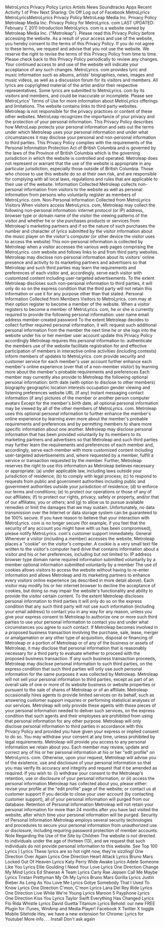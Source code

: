 MetroLyrics Privacy Policy Lyrics Artists News Soundtracks Apps Recent Activity 1 of Prev Next Sharing: On Off Log out of Facebook MetroLyrics MetroLyricsMetroLyrics Privacy Policy MetroLeap Media Inc. Privacy Policy Metroleap Media Inc. Privacy Policy for MetroLyrics. com LAST UPDATED: February 7, 2011 Introduction MetroLyrics. com is a website owned by Metroleap Media Inc. ("Metroleap"). Please read this Privacy Policy before accessing the website. As a result of your access and use of the website, you hereby consent to the terms of this Privacy Policy. If you do not agree to these terms, we request and advise that you not use the website. We reserve the right to revise the terms of this Privacy Policy from time to time. Please check back to this Privacy Policy periodically to review any changes. Your continued access to and use of the website will indicate your acceptance of any such changes. MetroLyrics. com provides lyric and music information such as albums, artists' biographies, news, images and music videos, as well as a discussion forum for its visitors and members. All lyrics are copyrighted material of the artist and/or their respective representatives. Some lyrics are submitted to MetroLyrics. com by its visitors and members, and could be inaccurate or incomplete. Please see MetroLyrics' Terms of Use for more information about MetroLyrics offerings and limitations. The website contains links to third party websites. Metroleap is not responsible for the privacy practices or content of these other websites. MetroLeap recognizes the importance of your privacy and the protection of your personal information. This Privacy Policy describes how MetroLeap protects your personal information and sets out the terms under which Metroleap uses your personal information and under what circumstances it may disclose your personal and non-personal information to third parties. This Privacy Policy complies with the requirements of the Personal Information Protection Act of British Columbia and is governed by the laws of the Province of British Columbia which is the governing jurisdiction in which the website is controlled and operated. Metroleap does not represent or warrant that the use of the website is appropriate in any particular jurisdiction, especially those outside of British Columbia. Those who choose to use this website do so at their own risk, and are responsible for complying with all local laws, regulations and rules that are applicable to their use of the website. Information Collected Metroleap collects non-personal information from visitors to the website as well as personal information from persons who voluntarily register as members of MetroLyrics. com. Non-Personal Information Collected from MetroLyrics Visitors When visitors access MetroLyrics. com, Metroleap may collect the following non-personal information: internet protocol (or IP) address, browser type or domain name of the visitor the viewing patterns of the visitor and whether he or she purchases products or services from Metroleap's marketing partners and if so the nature of such purchases the number and character of lyrics submitted by the visitor information about the music player on the visitor's computer (or other device the visitor uses to access the website) This non-personal information is collected by Metroleap when a visitor accesses the various web pages comprising the MetroLyrics. com website and follows links to and from third party websites. Metroleap may disclose non-personal information about its visitors' online presence and activity to its marketing partners and advertisers so that Metroleap and such third parties may learn the requirements and preferences of each visitor and, accordingly, serve each visitor with customized content including user-targeted advertisements. To the extent Metroleap discloses such non-personal information to third parties, it will only do so on the express condition that the third party will not retain this information or use it for any purpose other than that stated. Personal Information Collected from Members Visitors to MetroLyrics. com may at their option register to become a member of the website. When a visitor registers to become a member of MetroLyrics. com, he or she is currently required to provide the following personal information: user name email address member-created password To the extent Metroleap decides to collect further required personal information, it will: request such additional personal information from the member the next time he or she logs into the website under his or her member user account update this Privacy Policy accordingly Metroleap requires this personal information to: authenticate the members use of the website facilitate registration for and effective participation of members in interactive online activities (including contests) inform members of updates to MetroLyrics. com provide security and customer service for each member's user account further enhance each member's online experience (over that of a non-member visitor) by learning more about the member's probable requirements and preferences Each member may currently also provide to Metroleap the following optional personal information: birth date (with option to disclose to other members) biography geographic location interests occupation gender viewing and listening preferences website URL (if any) instant messaging contact information (if any) pictures of the member or another person computer avatars Except for the member's birth date, all optional personal information may be viewed by all of the other members of MetroLyrics. com. Metroleap uses this optional personal information to further enhance the member's online experience by learning even more about the member's probable requirements and preferences and by permitting members to share more specific information about one another. Metroleap may disclose personal information that has been provided voluntarily by its members to its marketing partners and advertisers so that Metroleap and such third parties may further learn the requirements and preferences of each member and, accordingly, serve each member with more customized content including user-targeted advertisements and, where requested by a member, fulfill a service or transaction requested by the member. Further, Metroleap reserves the right to use this information as Metroleap believes necessary or appropriate: (a) under applicable law, including laws outside your jurisdiction of residence; (b) to comply with legal process; (c) to respond to requests from public and government authorities including public and government authorities outside your jurisdiction of residence; (d) to enforce our terms and conditions; (e) to protect our operations or those of any of our affiliates; (f) to protect our rights, privacy, safety or property, and/or that of our affiliates, you or others; and (g) to allow us to pursue available remedies or limit the damages that we may sustain. Unfortunately, no data transmission over the Internet or data storage system can be guaranteed to be 100% secure. If you have reason to believe that your interaction with MetroLyrics. com is no longer secure (for example, if you feel that the security of any account you might have with us has been compromised), please notify MetroLyrics. com's customer support immediately. General Whenever a visitor (including a member) accesses the website, Metroleap places a "cookie" on the visitor's computer. A cookie is a very small text file written to the visitor's computer hard drive that contains information about a visitor and his or her preferences, including but not limited to: IP address browser type domain name required information submitted voluntarily by a member optional information submitted voluntarily by a member The use of cookies allows visitors to access the website without having to re-enter information and allows Metroleap and its marketing partners to enhance every visitors online experience (as described in more detail above). Each visitor may modify his or her internet browser to decline the acceptance of cookies, but doing so may impair the website's functionality and ability to provide the visitor certain content. To the extent Metroleap discloses personal information to third parties it will only do so on the express condition that any such third party will not use such information (including your email address) to contact you in any way for any reason, unless you give your express consent to Metroleap to authorize one or more such third parties to use your personal information to contact you and under what circumstances you agree to such contact. If Metroleap becomes involved in a proposed business transaction involving the purchase, sale, lease, merger or amalgamation or any other type of acquisition, disposal or financing of Metroleap or a portion of Metroleap or of any of the business or assets of Metroleap, it may disclose that personal information that is reasonably necessary for a third party to evaluate whether to proceed with the proposed business transaction. If any such business transaction proceeds, Metroleap may disclose personal information to such third parties, on the express condition that such third parties will only use such personal information for the same purposes it was collected by Metroleap. Metroleap will not sell your personal information to third parties, except as part of an overall sale of one or more of its website business or website properties or pursuant to the sale of shares of Metroleap or of an affiliate. Metroleap occasionally hires agents to provide limited services on its behalf, such as answering customer support inquiries or performing statistical analyses of our services. Metroleap will only provide these agents with those pieces of your personal information needed to deliver such services, on the express condition that such agents and their employees are prohibited from using that personal information for any other purpose. Metroleap will only disclose personal information to third parties in accordance with this Privacy Policy and provided you have given your express or implied consent to do so. You may withdraw your consent at any time, unless prohibited by legal requirements. Metroleap will provide you access to any personal information we retain about you. Each member may review, update and correct any of his or her personal information at his or her "edit profile" on MetroLyrics. com. Otherwise, upon your request, Metroleap will advise you of the existence, use and disclosure of your personal information so that you may verify its accuracy and integrity and request that it be amended as required. If you wish to: (i) withdraw your consent to the Metroleap's retention, use or disclosure of your personal information, or (ii) access the personal information Metroleap has collected about you, please either: revise your profile at the "edit profile" page of the website; or contact us at customer support If you decide to close your user account (by contacting customer support), all of your personal information will purged from our database. Retention of Personal Information Metroleap will not retain your personal information for more than 24 months after you have last visited the website, after which time your personal information will be purged. Security of Personal Information Metroleap employs several security technologies and procedures to secure your personal information from unauthorized use or disclosure, including requiring password protection of member accounts. Note Regarding the Use of the Site by Children The website is not directed to individuals under the age of thirteen (13), and we request that such individuals do not provide personal information to this website. See Top 100 Lyrics | Lyrics These lyrics are so hot right now, they're sizzling! One Direction Over Again Lyrics One Direction Heart Attack Lyrics Bruno Mars Locked Out Of Heaven Lyrics Katy Perry Wide Awake Lyrics Adele Someone Like You Lyrics Ellie Goulding I Need Your Love Lyrics One Direction Change My Mind Lyrics Ed Sheeran A Team Lyrics Carly Rae Jepsen Call Me Maybe Lyrics Tristan Prettyman My Oh My Lyrics Bruno Mars Gorilla Lyrics Justin Bieber As Long As You Love Me Lyrics Gotye Somebody That I Used To Know Lyrics One Direction C'mon, C'mon Lyrics Lana Del Rey Ride Lyrics One Direction Live While We're Young Lyrics Maroon 5 Payphone Lyrics One Direction Kiss You Lyrics Taylor Swift Everything Has Changed Lyrics Flo Rida Whistle Lyrics David Guetta Titanium Lyrics Behold: our new FREE Plugin for iTunes, WinAmp and Media Player! Facebook X Twitter X toggle Mobile Sitehide Hey, we have a new extension for Chrome: Lyrics for Youtube! More info. . . Install Don't ask again